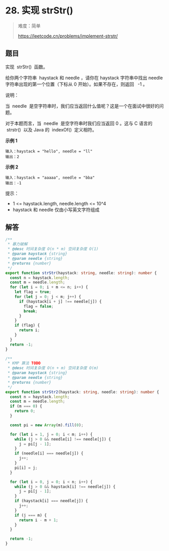 # 28. 实现 strStr()

> 难度：简单
>
> https://leetcode.cn/problems/implement-strstr/

## 题目

实现  strStr()  函数。

给你两个字符串  haystack 和 needle ，请你在 haystack 字符串中找出 needle 字符串出现的第一个位置（下标从 0 开始）。如果不存在，则返回   -1 。

说明：

当  needle  是空字符串时，我们应当返回什么值呢？这是一个在面试中很好的问题。

对于本题而言，当  needle  是空字符串时我们应当返回 0 。这与 C 语言的  strstr()  以及 Java 的  indexOf()  定义相符。

**示例 1**

```
输入：haystack = "hello", needle = "ll"
输出：2
```

**示例 2**

```
输入：haystack = "aaaaa", needle = "bba"
输出：-1
```

提示：

- 1 <= haystack.length, needle.length <= 10^4
- haystack 和 needle 仅由小写英文字符组成

## 解答

```typescript
/**
 * 暴力破解
 * @desc 时间复杂度 O(n * m) 空间复杂度 O(1)
 * @param haystack {string}
 * @param needle {string}
 * @returns {number}
 */
export function strStr(haystack: string, needle: string): number {
  const n = haystack.length;
  const m = needle.length;
  for (let i = 0; i + m <= n; i++) {
    let flag = true;
    for (let j = 0; j < m; j++) {
      if (haystack[i + j] !== needle[j]) {
        flag = false;
        break;
      }
    }
    if (flag) {
      return i;
    }
  }
  return -1;
}

/**
 * KMP 算法 TODO
 * @desc 时间复杂度 O(n + m) 空间复杂度 O(m)
 * @param haystack {string}
 * @param needle {string}
 * @returns {number}
 */
export function strStr2(haystack: string, needle: string): number {
  const n = haystack.length;
  const m = needle.length;
  if (m === 0) {
    return 0;
  }

  const pi = new Array(m).fill(0);

  for (let i = 1, j = 0; i < m; i++) {
    while (j > 0 && needle[i] !== needle[j]) {
      j = pi[j - 1];
    }
    if (needle[i] === needle[j]) {
      j++;
    }
    pi[i] = j;
  }

  for (let i = 0, j = 0; i < n; i++) {
    while (j > 0 && haystack[i] !== needle[j]) {
      j = pi[j - 1];
    }
    if (haystack[i] === needle[j]) {
      j++;
    }
    if (j === m) {
      return i - m + 1;
    }
  }

  return -1;
}
```
